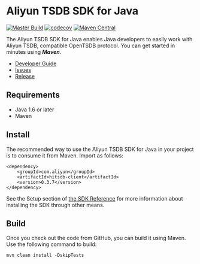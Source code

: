
# Aliyun TSDB SDK for Java

[![Master Build](https://github.com/aliyun/aliyun-tsdb-java-sdk/actions/workflows/build.yml/badge.svg?branch=master)](https://github.com/aliyun/aliyun-tsdb-java-sdk/actions)
[![codecov](https://codecov.io/gh/aliyun/aliyun-tsdb-java-sdk/branch/master/graph/badge.svg?token=EOGQWWFDDT)](https://codecov.io/gh/aliyun/aliyun-tsdb-java-sdk)
[![Maven Central](https://img.shields.io/maven-central/v/com.aliyun/hitsdb-client.svg?label=Maven%20Central)](https://search.maven.org/search?q=g:%22com.aliyun%22%20AND%20a:%22hitsdb-client%22)

The Aliyun TSDB SDK for Java enables Java developers to easily work with Aliyun TSDB, compatible OpenTSDB protocol. You can get started in minutes using ***Maven***. 

- [Developer Guide](https://help.aliyun.com/document_detail/61634.html)
- [Issues](https://github.com/aliyun/aliyun-tsdb-java-sdk/issues)
- [Release](https://github.com/aliyun/aliyun-tsdb-java-sdk/releases)

## Requirements

- Java 1.6 or later
- Maven

## Install

The recommended way to use the Aliyun TSDB SDK for Java in your project is to consume it from Maven. Import as follows:

```
<dependency>
    <groupId>com.aliyun</groupId>
    <artifactId>hitsdb-client</artifactId>
    <version>0.3.7</version>
</dependency>
```

See the Setup section of [the SDK Reference](https://help.aliyun.com/document_detail/61634.html) for more information about installing the SDK through other means.


## Build

Once you check out the code from GitHub, you can build it using Maven. Use the following command to build:

```
mvn clean install -DskipTests
```

